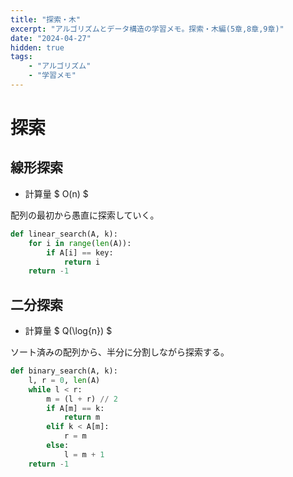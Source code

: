 ```yaml
---
title: "探索・木"
excerpt: "アルゴリズムとデータ構造の学習メモ。探索・木編(5章,8章,9章)"
date: "2024-04-27"
hidden: true
tags:
    - "アルゴリズム"
    - "学習メモ"
---
```


# 探索

## 線形探索

-   計算量 $ O(n) $

配列の最初から愚直に探索していく。

```python
def linear_search(A, k):
    for i in range(len(A)):
        if A[i] == key:
            return i
    return -1
```

## 二分探索

-   計算量 $ Q(\log{n}) $

ソート済みの配列から、半分に分割しながら探索する。

```python
def binary_search(A, k):
    l, r = 0, len(A)
    while l < r:
        m = (l + r) // 2
        if A[m] == k:
            return m
        elif k < A[m]:
            r = m
        else:
            l = m + 1
    return -1
```

